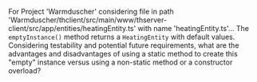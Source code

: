 For Project 'Warmduscher' considering file in path 'Warmduscher/thclient/src/main/www/thserver-client/src/app/entities/heatingEntity.ts' with name 'heatingEntity.ts'... 
The `emptyInstance()` method returns a `HeatingEntity` with default values. Considering testability and potential future requirements, what are the advantages and disadvantages of using a static method to create this "empty" instance versus using a non-static method or a constructor overload?